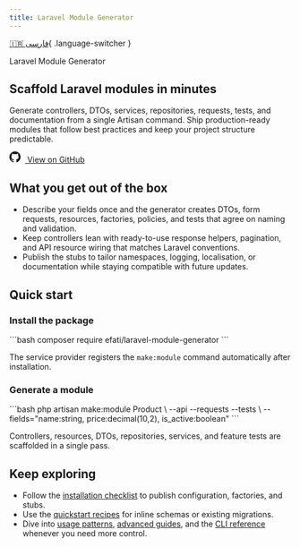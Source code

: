 ```yaml
---
title: Laravel Module Generator
---
```


[🇮🇷 فارسی](../fa/index.md){ .language-switcher }

<section class="hero" markdown="1">
  <div class="hero__content" markdown="1">
    <p class="hero__eyebrow">Laravel Module Generator</p>
    <h1 class="hero__title">Scaffold Laravel modules in minutes</h1>
    <p class="hero__lead">
      Generate controllers, DTOs, services, repositories, requests, tests, and documentation from a single Artisan command.
      Ship production-ready modules that follow best practices and keep your project structure predictable.
    </p>
    <div class="hero__actions">
      <a href="https://github.com/AfshinEfati/laravel-module-generator" class="md-button md-button--secondary" target="_blank">
        <svg xmlns="http://www.w3.org/2000/svg" width="20" height="20" viewBox="0 0 24 24" fill="currentColor" style="margin-right: 8px;">
          <path d="M12 0c-6.626 0-12 5.373-12 12 0 5.302 3.438 9.8 8.207 11.387.599.111.793-.261.793-.577v-2.234c-3.338.726-4.033-1.416-4.033-1.416-.546-1.387-1.333-1.756-1.333-1.756-1.089-.745.083-.729.083-.729 1.205.084 1.839 1.237 1.839 1.237 1.07 1.834 2.807 1.304 3.492.997.107-.775.418-1.305.762-1.604-2.665-.305-5.467-1.334-5.467-5.931 0-1.311.469-2.381 1.236-3.221-.124-.303-.535-1.524.117-3.176 0 0 1.008-.322 3.301 1.23.957-.266 1.983-.399 3.003-.404 1.02.005 2.047.138 3.006.404 2.291-1.552 3.297-1.23 3.297-1.23.653 1.653.242 2.874.118 3.176.77.84 1.235 1.911 1.235 3.221 0 4.609-2.807 5.624-5.479 5.921.43.372.823 1.102.823 2.222v3.293c0 .319.192.694.801.576 4.765-1.589 8.199-6.086 8.199-11.386 0-6.627-5.373-12-12-12z"/>
        </svg>
        View on GitHub
      </a>
    </div>
  </div>
</section>

## What you get out of the box

- Describe your fields once and the generator creates DTOs, form requests, resources, factories, policies, and tests that agree on naming and validation.
- Keep controllers lean with ready-to-use response helpers, pagination, and API resource wiring that matches Laravel conventions.
- Publish the stubs to tailor namespaces, logging, localisation, or documentation while staying compatible with future updates.

## Quick start

<div class="landing-grid">
  <div class="landing-card" markdown="1">
    <h3>Install the package</h3>
    ```bash
    composer require efati/laravel-module-generator
    ```
    <p>The service provider registers the <code>make:module</code> command automatically after installation.</p>
  </div>
  <div class="landing-card" markdown="1">
    <h3>Generate a module</h3>
    ```bash
    php artisan make:module Product \
      --api --requests --tests \
      --fields="name:string, price:decimal(10,2), is_active:boolean"
    ```
    <p>Controllers, resources, DTOs, repositories, services, and feature tests are scaffolded in a single pass.</p>
  </div>
</div>

## Keep exploring

- Follow the [installation checklist](installation.md) to publish configuration, factories, and stubs.
- Use the [quickstart recipes](quickstart.md) for inline schemas or existing migrations.
- Dive into [usage patterns](usage.md), [advanced guides](advanced.md), and the [CLI reference](reference.md) whenever you need more control.
